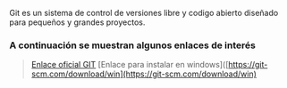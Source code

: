 Git es un sistema de control de versiones libre y codigo abierto diseñado para pequeños y grandes proyectos. 

### A continuación se muestran algunos enlaces de interés

> [Enlace oficial GIT](https://git-scm.com/)
> [Enlace para instalar en windows]([https://git-scm.com/download/win](https://git-scm.com/download/win)
>

